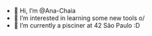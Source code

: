 - 👋 Hi, I’m @Ana-Chaia
- 👀 I’m interested in learning some new tools o/
- 🌱 I’m currently a pisciner at 42 São Paulo :D



<!---
Ana-Chaia/Ana-Chaia is a ✨ special ✨ repository because its `README.md` (this file) appears on your GitHub profile.
You can click the Preview link to take a look at your changes.
--->
